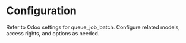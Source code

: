 # Configuration

Refer to Odoo settings for queue_job_batch. Configure related models, access rights, and options as needed.
